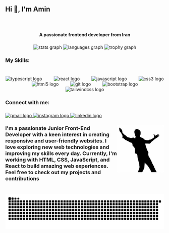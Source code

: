 <h2 align="left">Hi 👋, I'm Amin</h2>

###

<br clear="both">

<h4 align="center">A passionate frontend developer from Iran</h4>

###

<div align="center">
  <img src="https://github-readme-stats.vercel.app/api?username=amin-khodajoo&hide_title=false&hide_rank=false&show_icons=true&include_all_commits=true&count_private=true&disable_animations=false&theme=dracula&locale=en&hide_border=false&order=1" height="150" alt="stats graph"  />
  <img src="https://github-readme-stats.vercel.app/api/top-langs?username=amin-khodajoo&locale=en&hide_title=false&layout=compact&card_width=320&langs_count=5&theme=dracula&hide_border=false&order=2" height="150" alt="languages graph"  />
  <img src="https://github-profile-trophy.vercel.app?username=amin-khodajoo&theme=dracula&column=-1&row=1&margin-w=8&margin-h=8&no-bg=false&no-frame=false&order=4" height="150" alt="trophy graph"  />
</div>

###

<h3 align="left">My Skills:</h3>

###

<br clear="both">

<div align="center">
  <img src="https://skillicons.dev/icons?i=ts" height="47" alt="typescript logo"  />
  <img width="29" />
  <img src="https://cdn.jsdelivr.net/gh/devicons/devicon/icons/react/react-original.svg" height="47" alt="react logo"  />
  <img width="29" />
  <img src="https://skillicons.dev/icons?i=js" height="47" alt="javascript logo"  />
  <img width="29" />
  <img src="https://skillicons.dev/icons?i=css" height="47" alt="css3 logo"  />
  <img width="29" />
  <img src="https://skillicons.dev/icons?i=html" height="47" alt="html5 logo"  />
  <img width="29" />
  <img src="https://cdn.simpleicons.org/git/F05032" height="47" alt="git logo"  />
  <img width="29" />
  <img src="https://skillicons.dev/icons?i=bootstrap" height="47" alt="bootstrap logo"  />
  <img width="29" />
  <img src="https://cdn.simpleicons.org/tailwindcss/06B6D4" height="47" alt="tailwindcss logo"  />
</div>

###

<h3 align="left">Connect with me:</h3>

###

<div align="left">
  <a href="https://aminkhodajoo@gmail.com" target="_blank">
    <img src="https://raw.githubusercontent.com/maurodesouza/profile-readme-generator/master/src/assets/icons/social/gmail/default.svg" width="75" height="51" alt="gmail logo"  />
  </a>
  <a href="https://www.instagram.com/amin_khodajoo2001/" target="_blank">
    <img src="https://raw.githubusercontent.com/maurodesouza/profile-readme-generator/master/src/assets/icons/social/instagram/default.svg" width="75" height="51" alt="instagram logo"  />
  </a>
  <a href="https://www.linkedin.com/in/amin-khodajoo/" target="_blank">
    <img src="https://raw.githubusercontent.com/maurodesouza/profile-readme-generator/master/src/assets/icons/social/linkedin/default.svg" width="75" height="51" alt="linkedin logo"  />
  </a>
</div>

###

<img align="right" height="150" src="./images/mak.png"  />

###

<h3 align="left">I'm a passionate Junior Front-End Developer with a keen interest in creating responsive and user-friendly websites. I love exploring new web technologies and improving my skills every day. Currently, I'm working with HTML, CSS, JavaScript, and React to build amazing web experiences. Feel free to check out my projects and contributions</h3>

###

<br clear="both">

<img src="https://raw.githubusercontent.com/amin-khodajoo/amin-khodajoo/output/snake.svg" alt="Snake animation" />

###
